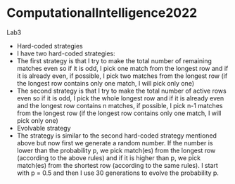 # ComputationalIntelligence2022
Lab3
- Hard-coded strategies
- I have two hard-coded strategies: 
- The first strategy is that I try to make the total number of remaining matches even so if it is odd, I pick one match from the longest row and if it is already even, if possible, I pick two matches from the longest row (if the longest row contains only one match, I will pick only one)
- The second strategy is that I try to make the total number of active rows even so if it is odd, I pick the whole longest row and if it is already even and the longest row contains n matches, if possible, I pick n-1 matches from the longest row (if the longest row contains only one match, I will pick only one)
- Evolvable strategy
- The strategy is similar to the second hard-coded strategy mentioned above but now first we generate a random number. If the number is lower than the probability p, we pick match(es) from the longest row (according to the above rules) and if it is higher than p, we pick match(es) from the shortest row (according to the same rules). I start with p = 0.5 and then I use 30 generations to evolve the probability p.